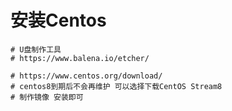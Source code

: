 # 安装Centos

```shell
# U盘制作工具
# https://www.balena.io/etcher/

# https://www.centos.org/download/
# centos8到期后不会再维护 可以选择下载CentOS Stream8
# 制作镜像 安装即可
```



